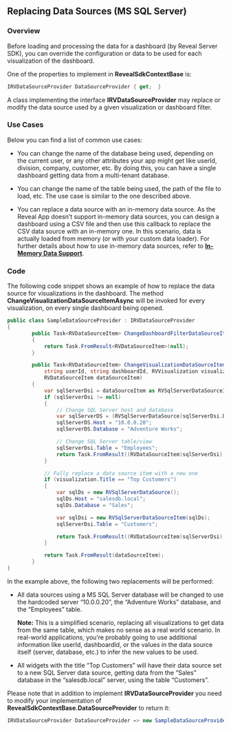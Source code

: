 ## Replacing Data Sources (MS SQL Server)

### Overview

Before loading and processing the data for a dashboard (by Reveal Server
SDK), you can override the configuration or data to be used for each
visualization of the dashboard.

One of the properties to implement in
__RevealSdkContextBase__
is:

``` csharp
IRVDataSourceProvider DataSourceProvider { get;  }
```

A class implementing the interface
__IRVDataSourceProvider__
may replace or modify the data source used by a given visualization or
dashboard filter.

### Use Cases

Below you can find a list of common use cases:

  - You can change the name of the database being used, depending on the
    current user, or any other attributes your app might get like
    userId, division, company, customer, etc. By doing this, you can
    have a single dashboard getting data from a multi-tenant database.

  - You can change the name of the table being used, the path of the
    file to load, etc. The use case is similar to the one described
    above.

  - You can replace a data source with an in-memory data source. As the
    Reveal App doesn’t support in-memory data sources, you can design a
    dashboard using a CSV file and then use this callback to replace the
    CSV data source with an in-memory one. In this scenario, data is
    actually loaded from memory (or with your custom data loader). For
    further details about how to use in-memory data sources, refer to
    [**In-Memory Data Support**](in-memory-data.md).

### Code

The following code snippet shows an example of how to replace the data
source for visualizations in the dashboard. The method
__ChangeVisualizationDataSourceItemAsync__
will be invoked for every visualization, on every single dashboard being
opened.

``` csharp
public class SampleDataSourceProvider : IRVDataSourceProvider
{
        public Task<RVDataSourceItem> ChangeDashboardFilterDataSourceItemAsync(string userId, string dashboardId, RVDashboardFilter globalFilter, RVDataSourceItem dataSourceItem)
        {
            return Task.FromResult<RVDataSourceItem>(null);
        }

        public Task<RVDataSourceItem> ChangeVisualizationDataSourceItemAsync(
            string userId, string dashboardId, RVVisualization visualization,
            RVDataSourceItem dataSourceItem)
        {
            var sqlServerDsi = dataSourceItem as RVSqlServerDataSourceItem;
            if (sqlServerDsi != null)
            {
                // Change SQL Server host and database
                var sqlServerDS = (RVSqlServerDataSource)sqlServerDsi.DataSource;
                sqlServerDS.Host = "10.0.0.20";
                sqlServerDS.Database = "Adventure Works";

                // Change SQL Server table/view
                sqlServerDsi.Table = "Employees";
                return Task.FromResult((RVDataSourceItem)sqlServerDsi);
            }

            // Fully replace a data source item with a new one
            if (visualization.Title == "Top Customers")
            {
                var sqlDs = new RVSqlServerDataSource();
                sqlDs.Host = "salesdb.local";
                sqlDs.Database = "Sales";

                var sqlDsi = new RVSqlServerDataSourceItem(sqlDs);
                sqlServerDsi.Table = "Customers";

                return Task.FromResult((RVDataSourceItem)sqlServerDsi);
            }

            return Task.FromResult(dataSourceItem);
        }
}
```

In the example above, the following two replacements will be performed:

  - All data sources using a MS SQL Server database will be changed to
    use the hardcoded server “10.0.0.20”, the “Adventure Works”
    database, and the “Employees” table.

    **Note:** This is a simplified scenario, replacing all
    visualizations to get data from the same table, which makes no sense
    as a real world scenario. In real-world applications, you’re
    probably going to use additional information like userId,
    dashboardId, or the values in the data source itself (server,
    database, etc.) to infer the new values to be used.

  - All widgets with the title “Top Customers” will have their data
    source set to a new SQL Server data source, getting data from the
    “Sales” database in the “salesdb.local” server, using the table
    “Customers”.

Please note that in addition to implement
__IRVDataSourceProvider__
you need to modify your implementation of __RevealSdkContextBase.DataSourceProvider__
to return it:

``` csharp
IRVDataSourceProvider DataSourceProvider => new SampleDataSourceProvider();
```
